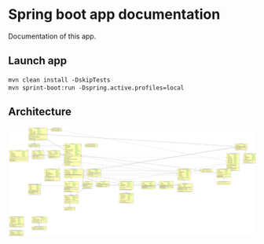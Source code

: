 # Spring boot app documentation
Documentation of this app.

## Launch app
```shell
mvn clean install -DskipTests
mvn sprint-boot:run -Dspring.active.profiles=local
```

## Architecture
![Architecture picture](assets/mpd.svg "Title")